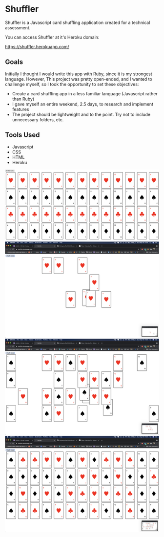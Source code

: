 # Shuffler

Shuffler is a Javascript card shuffling application created for a technical assessment.

You can access Shuffler at it's Heroku domain:

https://shuffler.herokuapp.com/

## Goals

Initially I thought I would write this app with Ruby, since it is my strongest language.
However, This project was pretty open-ended, and I wanted to challenge myself,
so I took the opportunity to set these objectives:

- Create a card shuffling app in a less familiar language (Javascript rather than Ruby)
- I gave myself an entire weekend, 2.5 days, to research and implement features
- The project should be lightweight and to the point. Try not to include unnecessary folders, etc.

## Tools Used

- Javascript
- CSS
- HTML
- Heroku

![Image1](https://raw.githubusercontent.com/mlynch5187/shuffler/main/images/1.png)
![Image2](https://raw.githubusercontent.com/mlynch5187/shuffler/main/images/2.png)
![Image3](https://raw.githubusercontent.com/mlynch5187/shuffler/main/images/3.png)
![Image4](https://raw.githubusercontent.com/mlynch5187/shuffler/main/images/4.png)
